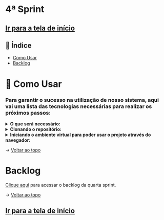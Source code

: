 <br id="topo">

# 4ª Sprint

## [Ir para a tela de início](./../../README.md)

## :mag_right: Índice

<!-- * [Sobre a Sprint](#SobreASprint) -->
* [Como Usar](#comoUsar)
* [Backlog](#backlog)
<!-- * [MVP](#MVP)
* [Tag](#tag) -->

<span id="SobreASprint"></span>

<!-- # Sobre a Sprint
Nesta terceira entrega, foi combinado juntamente do cliente, a priorização da análise de dados e criação de gráficos através do filtro.
<img src="https://github.com/equipedevo/API_1/blob/main/doc/sprint/Site_sprint3.gif?raw=true"></br>

→ [Voltar ao topo](#topo)</br> -->

<span id="comoUsar"></span>

# :wrench: Como Usar
<h3>Para garantir o sucesso na utilização de nosso sistema, aqui vai uma lista das tecnologias necessárias para realizar os próximos passos:</h3>

<details>
  <summary><b>O que será necessário:</b></summary>

  1. <a href="https://git-scm.com/downloads">Git</a> Precisaremos do git para realizarmos a clonagem do nosso repositório do github.

  2. <a href="https://www.python.org/downloads">Python</a> Recomendamos que você instale uma versão superior à 3.6, nós particularmente utilizamos a 3.11, mas qualquer uma a partir do 3.7 irá funcionar, não esqueça de na hora da instalação, marcar a opção da instalação do pip, pois precisaremos dele para o ambiente virtual.
</details>

<details>
  <summary><b>Clonando o repositório:</b></summary>

1. Para clonar (baixar) o projeto e utiliza-lo no seu computador, siga os seguintes passos:

```
Crie uma pasta onde deseja clonar o projeto e abra-a
Clique no link do diretório ou utilize o comando "CTRL+L" no seu teclado
Digite "cmd" (sem aspas) e pressione "Enter"

Um prompt de comando (cmd) irá abrir, copie o comando todo abaixo e de "Enter"
git clone https://github.com/equipedevo/API_1
``` 

2. Ainda no cmd, você precisará ir para a pasta src, para isso, execute os seguintes comandos, linha por linha:
```
cd API_1/
cd src/
```
</details>


<details>
<summary><b>Iniciando o ambiente virtual para poder usar o projeto através do navegador:</b></summary> 

 1. Após entrar na pasta src, digite os seguintes comandos:
  ```
  python -m venv venv
  .\venv\Scripts\activate
  pip install -r requirements.txt
  flask run
  ```

 2. Após realizar o comando "flask run", clique no link que aparece no cmd segurando o botão "CTRL" no seu teclado, ou então simplesmente acesse este link: <a href="http://127.0.0.1:5000">http://127.0.0.1:5000</a>

 3. Após finalizar o uso do nosso site, para sair do ambiente virtual, execute o seguinte comando:
  ```
  CTRL+C (teclado)
  (digite) deactivate
  ```

</details>

→ [Voltar ao topo](#topo)

<span id="backlog"></span>

# Backlog

[Clique aqui](Backlog_sprint.md) para acessar o backlog da quarta sprint.

<!-- → [Voltar ao topo](#topo)

<span id="MVP"></span>

# :triangular_flag_on_post: Minimum Viable Product (MVP)

O mínimo produto viável desta sprint é um filtro funcional que mostre os dados de maneira clara e objetiva.

<details>
  <summary><b>Explicação das Tecnologias:</b></summary>
  <br>
  1. <a href="https://www.w3schools.com/html/">HTML</a>: Utilizado para toda a estruturação das páginas do nosso site<br>
  2. <a href="https://www.w3schools.com/css/">CSS</a>: Utilizado para toda a estilização das páginas do nosso site<br>
  3. <a href="https://flask.palletsprojects.com/en/2.2.x/">Flask</a>: Utilizado para fazer as rotas do nosso site e facilitar manutenção do mesmo, já que fazemos o uso do "base.html", onde está incluído tudo que será equivalente em todas as páginas do site<br>
  4. <a href="https://www.w3schools.com/js/default.asp">JavaScript</a>: Utilizado para as funcionalidades do filtro da página de consultas<br>
  5. <a href="https://www.w3schools.com/python/default.asp">Python</a>: Utilizado para fazer a construção dos gráficos através de arquivos .csv já criados
</details> 

<span id="tag"></span>

# Tag

A última versão da 3ªSprint foi a [V3](https://github.com/equipedevo/API_1/releases/tag/V3.0).-->

→ [Voltar ao topo](#topo)

## [Ir para a tela de início](https://github.com/equipedevo/API_1/)
